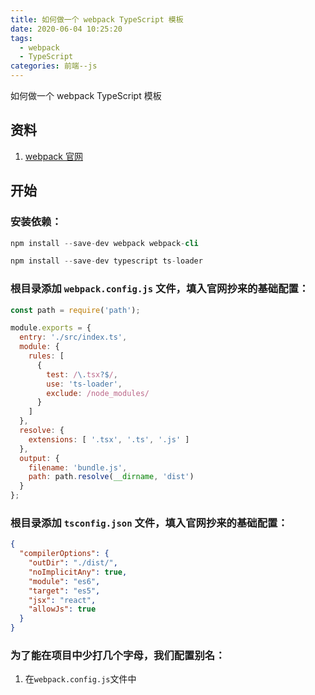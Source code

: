 ```yaml
---
title: 如何做一个 webpack TypeScript 模板
date: 2020-06-04 10:25:20
tags: 
  - webpack
  - TypeScript
categories: 前端--js
---
```


如何做一个 webpack TypeScript 模板
<!-- more -->

## 资料

1. [webpack 官网](https://www.webpackjs.com/guides/installation/)

## 开始

### 安装依赖：

```s
npm install --save-dev webpack webpack-cli

npm install --save-dev typescript ts-loader
```

### 根目录添加 `webpack.config.js` 文件，填入官网抄来的基础配置：

```js
const path = require('path');

module.exports = {
  entry: './src/index.ts',
  module: {
    rules: [
      {
        test: /\.tsx?$/,
        use: 'ts-loader',
        exclude: /node_modules/
      }
    ]
  },
  resolve: {
    extensions: [ '.tsx', '.ts', '.js' ]
  },
  output: {
    filename: 'bundle.js',
    path: path.resolve(__dirname, 'dist')
  }
};
```

### 根目录添加 `tsconfig.json` 文件，填入官网抄来的基础配置：

```json
{
  "compilerOptions": {
    "outDir": "./dist/",
    "noImplicitAny": true,
    "module": "es6",
    "target": "es5",
    "jsx": "react",
    "allowJs": true
  }
}
```

### 为了能在项目中少打几个字母，我们配置别名：

1. 在`webpack.config.js`文件中